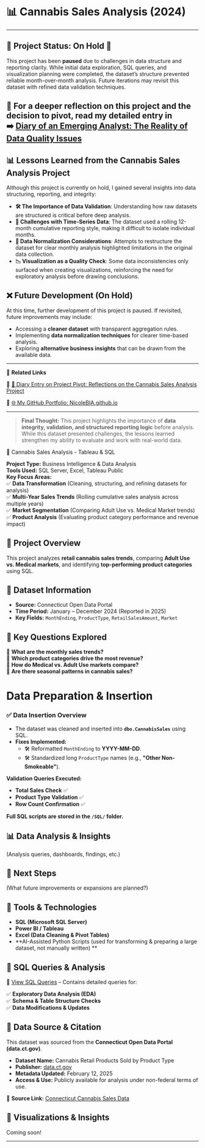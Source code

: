 # 📊 Cannabis Sales Analysis (2024) 

---
## 🚨 Project Status: On Hold 🚨
This project has been **paused** due to challenges in data structure and reporting clarity. While initial data exploration, SQL queries, and visualization planning were completed, the dataset’s structure prevented reliable month-over-month analysis. Future iterations may revisit this dataset with refined data validation techniques.

📌 **For a deeper reflection on this project and the decision to pivot, read my detailed entry in**  
➡️ [Diary of an Emerging Analyst: The Reality of Data Quality Issues](https://github.com/NicoleBIA/NicoleBIA.github.io/blob/main/blog/diary/diary-entry-2024-02-22.md)
---

## 📊 Lessons Learned from the Cannabis Sales Analysis Project

Although this project is currently on hold, I gained several insights into data structuring, reporting, and integrity:

- **🛠️ The Importance of Data Validation**: Understanding how raw datasets are structured is critical before deep analysis.
- **📅 Challenges with Time-Series Data**: The dataset used a rolling 12-month cumulative reporting style, making it difficult to isolate individual months.
- **🧹 Data Normalization Considerations**: Attempts to restructure the dataset for clear monthly analysis highlighted limitations in the original data collection.
- **📉 Visualization as a Quality Check**: Some data inconsistencies only surfaced when creating visualizations, reinforcing the need for exploratory analysis before drawing conclusions.

## ❌ Future Development (On Hold)
At this time, further development of this project is paused. If revisited, future improvements may include:
- Accessing a **cleaner dataset** with transparent aggregation rules.
- Implementing **data normalization techniques** for clearer time-based analysis.
- Exploring **alternative business insights** that can be drawn from the available data.

---

📂 **Related Links**

🔹 [📖 Diary Entry on Project Pivot: Reflections on the Cannabis Sales Analysis Project](https://github.com/NicoleBIA/NicoleBIA.github.io/blob/main/blog/diary/diary-entry-2024-02-22.md)

🔹 [🌐 My GitHub Portfolio: NicoleBIA.github.io](https://nicolebia.github.io/)

---

> **Final Thought:** This project highlights the importance of **data integrity, validation, and structured reporting logic** before analysis. While this dataset presented challenges, the lessons learned strengthen my ability to evaluate and work with real-world data.

📌 Cannabis Sales Analysis - Tableau & SQL

**Project Type:** Business Intelligence & Data Analysis  
**Tools Used:** SQL Server, Excel, Tableau Public  
**Key Focus Areas:**  
✅ **Data Transformation** (Cleaning, structuring, and refining datasets for analysis)  
✅ **Multi-Year Sales Trends** (Rolling cumulative sales analysis across multiple years)  
✅ **Market Segmentation** (Comparing Adult Use vs. Medical Market trends)  
✅ **Product Analysis** (Evaluating product category performance and revenue impact)  

## 📌 Project Overview
This project analyzes **retail cannabis sales trends**, comparing **Adult Use vs. Medical markets**, and identifying **top-performing product categories** using SQL.

## 📌 Dataset Information
- **Source:** Connecticut Open Data Portal
- **Time Period:** January – December 2024 (Reported in 2025)
- **Key Fields:** `MonthEnding`, `ProductType`, `RetailSalesAmount`, `Market`

## 📌 Key Questions Explored
🔹 **What are the monthly sales trends?**  
🔹 **Which product categories drive the most revenue?**  
🔹 **How do Medical vs. Adult Use markets compare?**  
🔹 **Are there seasonal patterns in cannabis sales?**  

#  Data Preparation & Insertion  

### ✅ Data Insertion Overview
- The dataset was cleaned and inserted into **`dbo.CannabisSales`** using SQL.
- **Fixes Implemented:**
  - 🛠 Reformatted `MonthEnding` to **YYYY-MM-DD**.
  - 🛠 Standardized long `ProductType` names (e.g., **"Other Non-Smokeable"**).
    
 **Validation Queries Executed:**
  -  **Total Sales Check** ✅
  -  **Product Type Validation** ✅
  -  **Row Count Confirmation** ✅

**Full SQL scripts are stored in the `/SQL/` folder.**

## 📊 Data Analysis & Insights
(Analysis queries, dashboards, findings, etc.)

## 📌 Next Steps
(What future improvements or expansions are planned?)

## 📌 Tools & Technologies
- **SQL (Microsoft SQL Server)**
- **Power BI / Tableau**
- **Excel (Data Cleaning & Pivot Tables)**
- **AI-Assisted Python Scripts (used for transforming & preparing a large dataset, not manually written) **  

## 📌 SQL Queries & Analysis
📂 [View SQL Queries](SQL_Queries.md) – Contains detailed queries for:

✅ **Exploratory Data Analysis (EDA)**  
✅ **Schema & Table Structure Checks**  
✅ **Data Modifications & Updates**  

## 📌 Data Source & Citation
This dataset was sourced from the **Connecticut Open Data Portal (data.ct.gov)**.

- **Dataset Name:** Cannabis Retail Products Sold by Product Type  
- **Publisher:** [data.ct.gov](https://data.ct.gov/)  
- **Metadata Updated:** February 12, 2025  
- **Access & Use:** Publicly available for analysis under non-federal terms of use.  

📌 **Source Link:** [Connecticut Cannabis Sales Data](https://data.ct.gov/api/views/jyg4-yu7v)

## 📌 Visualizations & Insights
Coming soon!   

---
